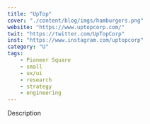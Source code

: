 ```yaml
---
title: "UpTop"
cover: "./content/blog/imgs/hamburgers.png"
website: "https://www.uptopcorp.com/"
twit: "https://twitter.com/UpTopCorp"
inst: "https://www.instagram.com/uptopcorp"
category: "U"
tags:
    - Pioneer Square
    - small
    - ux/ui
    - research
    - strategy
    - engineering
---
```


Description
